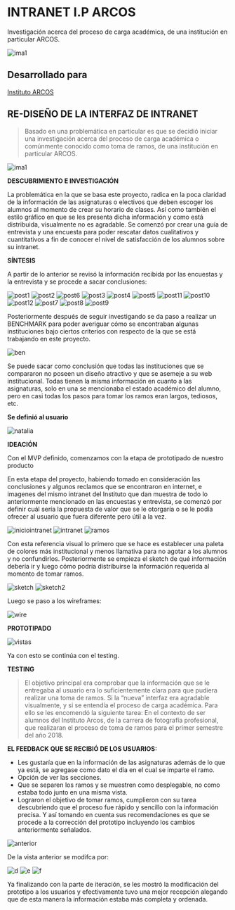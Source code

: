 # INTRANET I.P ARCOS

Investigación acerca del proceso de carga académica, de una institución en particular ARCOS.

![ima1](https://user-images.githubusercontent.com/32303709/37869918-445b298c-2fa0-11e8-889a-ea7df466b762.png)

## Desarrollado para
[Instituto ARCOS](https://marvelapp.com/83i2aib/screen/39627152)

## RE-DISEÑO DE LA INTERFAZ DE INTRANET

>Basado en una problemática en particular es que se decidió iniciar una investigación acerca del proceso de carga académica o comúnmente conocido como toma de ramos, de una institución en particular ARCOS.

![ima1](https://user-images.githubusercontent.com/32303709/37869918-445b298c-2fa0-11e8-889a-ea7df466b762.png)

**DESCUBRIMIENTO E INVESTIGACIÓN**

La problemática en la que se basa este proyecto, radica en la poca claridad de la información de las asignaturas o electivos que deben escoger los alumnos al momento de crear su horario de clases. Así como también el estilo gráfico en que se les presenta dicha información y como está distribuida, visualmente no es agradable. Se comenzó por crear una guía de entrevista y una encuesta para poder rescatar datos cualitativos y cuantitativos a fin de conocer el nivel de satisfacción de los alumnos sobre su intranet.

**SÍNTESIS**

A partir de lo anterior se revisó la información recibida por las encuestas y la entrevista y se procede a sacar conclusiones:

![post1](https://user-images.githubusercontent.com/32303709/37871189-9f1f521c-2fbe-11e8-86a3-86024e2020c0.jpg)
![post2](https://user-images.githubusercontent.com/32303709/37871190-9f535b02-2fbe-11e8-9d05-61dc79d47500.jpg)
![post6](https://user-images.githubusercontent.com/32303709/37871193-bb649aae-2fbe-11e8-911a-d6c67d8b9b90.jpg)
![post3](https://user-images.githubusercontent.com/32303709/37871194-bb9291f2-2fbe-11e8-9d0d-43447dd635f4.jpg)
![post4](https://user-images.githubusercontent.com/32303709/37871195-bbd6a856-2fbe-11e8-9c61-102455494a35.jpg)
![post5](https://user-images.githubusercontent.com/32303709/37871196-bc1170d0-2fbe-11e8-9033-ed5d36a4a68e.jpg)
![post11](https://user-images.githubusercontent.com/32303709/37871265-58e8b1ce-2fc0-11e8-8c60-02978179999c.jpg)
![post10](https://user-images.githubusercontent.com/32303709/37871264-58bd5e5c-2fc0-11e8-9d76-7a225a1b2e3b.jpg)
![post12](https://user-images.githubusercontent.com/32303709/37871260-57f2211a-2fc0-11e8-9691-bec6ff51012d.jpg)
![post7](https://user-images.githubusercontent.com/32303709/37871261-5825af30-2fc0-11e8-9b1d-d368f4380c06.jpg)
![post8](https://user-images.githubusercontent.com/32303709/37871262-585ad7d2-2fc0-11e8-9213-331a98f3e5e5.jpg)
![post9](https://user-images.githubusercontent.com/32303709/37871263-58852c4e-2fc0-11e8-8722-cfcedc672986.jpg)

Posteriormente después de seguir investigando se da paso a realizar un BENCHMARK para poder averiguar cómo se encontraban algunas instituciones bajo ciertos criterios con respecto de la que se está trabajando en este proyecto.

![ben](https://user-images.githubusercontent.com/32303709/37871279-b6c55770-2fc0-11e8-8296-fa86427a43f1.jpg)

Se puede sacar como conclusión que todas las instituciones que se compararon no poseen un diseño atractivo y que se asemeje a su web institucional. Todas tienen la misma información en cuanto a las asignaturas, solo en una se mencionaba el estado académico del alumno, pero en casi todas los pasos para tomar los ramos eran largos, tediosos, etc.

**Se definió al usuario**

![natalia](https://user-images.githubusercontent.com/32303709/37871290-efe421e4-2fc0-11e8-91ad-dd0cec6a1089.png)

**IDEACIÓN**

Con el MVP definido, comenzamos con la etapa de prototipado de nuestro producto

En esta etapa del proyecto, habiendo tomado en consideración las conclusiones y algunos reclamos que se encontraron en internet, e imagenes del mismo intranet del Instituto que dan muestra de todo lo anteriormente mencionado en las encuestas y entrevista, se comenzó por definir cuál sería la propuesta de valor que se le otorgaría o se le podía ofrecer al usuario que fuera diferente pero útil a la vez.

![iniciointranet](https://user-images.githubusercontent.com/32303709/37871299-374e2bc4-2fc1-11e8-8f66-df899fd3a685.jpg)
![intranet](https://user-images.githubusercontent.com/32303709/37871305-5b5f58a8-2fc1-11e8-83ee-3ba3ae55848e.png)
![ramos](https://user-images.githubusercontent.com/32303709/37871272-8ec1fcb0-2fc0-11e8-89ea-8db47b4086ac.jpeg)

Con esta referencia visual lo primero que se hace es establecer una paleta de colores más institucional y menos llamativa para no agotar a los alumnos y no confundirlos. Posteriormente se empieza el sketch de qué información debería ir y luego cómo podría distribuirse la información requerida al momento de tomar ramos.

![sketch](https://user-images.githubusercontent.com/32303709/37871337-39749a54-2fc2-11e8-948e-bdf833d9fae2.jpg)
![sketch2](https://user-images.githubusercontent.com/32303709/37871338-399f9c68-2fc2-11e8-8929-526fcf16b1be.jpg)

Luego se paso a los wireframes:

![wire](https://user-images.githubusercontent.com/32303709/37871276-8fa40b0a-2fc0-11e8-9b14-ccf4679865a2.jpg)

**PROTOTIPADO**

![vistas](https://user-images.githubusercontent.com/32303709/37871275-8f67555c-2fc0-11e8-9855-b139b87a4ead.jpg)

Ya con esto se continúa con el testing.

**TESTING**

>El objetivo principal era comprobar que la información que se le entregaba al usuario era lo suficientemente clara para que pudiera realizar una toma de ramos. Si la “nueva” interfaz era agradable visualmente, y si se entendía el proceso de carga académica. Para ello se les encomendó la siguiente tarea: En el contexto de ser alumnos del Instituto Arcos, de la carrera de fotografía profesional, que realizaran el proceso de toma de ramos para el primer semestre del año 2018.

**EL FEEDBACK QUE SE RECIBIÓ DE LOS USUARIOS:**

- Les gustaría que en la información de las asignaturas además de lo que ya está, se agregase como dato el día en el cual se imparte el ramo.
- Opción de ver las secciones.
- Que se separen los ramos y se muestren como desplegable, no como estaba todo junto en una misma vista.
- Lograron el objetivo de tomar ramos, cumplieron con su tarea descubriendo que el proceso fue rápido y sencillo con la información precisa. Y así tomando en cuenta sus recomendaciones es que se procede a la corrección del prototipo incluyendo los cambios anteriormente señalados.

![anterior](https://user-images.githubusercontent.com/32303709/37871352-8a122ae4-2fc2-11e8-8934-e902ed050f86.jpg)

De la vista anterior se modifca por:

![d](https://user-images.githubusercontent.com/32303709/37871367-ce3d3f74-2fc2-11e8-8191-434f108f3d39.png)
![e](https://user-images.githubusercontent.com/32303709/37871368-ce65b7d8-2fc2-11e8-9752-f52566016b90.png)
![f](https://user-images.githubusercontent.com/32303709/37871366-ce0adad4-2fc2-11e8-92b8-ddf996075267.png)

Ya finalizando con la parte de iteración, se les mostró la modificación del prototipo a los usuarios y efectivamente tuvo una mejor recepción alegando que de esta manera la información estaba más completa y ordenada.

